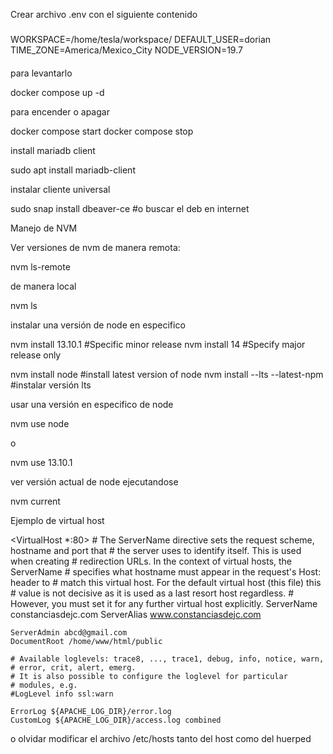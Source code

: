 Crear archivo .env con el siguiente contenido
###
WORKSPACE=/home/tesla/workspace/
DEFAULT_USER=dorian
TIME_ZONE=America/Mexico_City
NODE_VERSION=19.7
####

para levantarlo

docker compose up -d

para encender o apagar

docker compose start
docker compose stop

install mariadb client

sudo apt install mariadb-client

instalar cliente universal

sudo snap install dbeaver-ce #o buscar el deb en internet

Manejo de NVM

Ver versiones de nvm de manera remota:

nvm ls-remote
 
de manera local

nvm ls

instalar una versión de node en especifico

nvm install 13.10.1 #Specific minor release
nvm install 14 #Specify major release only

nvm install node #install latest version of node
nvm install --lts --latest-npm #instalar versión lts

usar una versión en especifico de node

nvm use node
 
o

nvm use 13.10.1

ver versión actual de node ejecutandose

nvm current

Ejemplo de virtual host

<VirtualHost *:80>
	# The ServerName directive sets the request scheme, hostname and port that
	# the server uses to identify itself. This is used when creating
	# redirection URLs. In the context of virtual hosts, the ServerName
	# specifies what hostname must appear in the request's Host: header to
	# match this virtual host. For the default virtual host (this file) this
	# value is not decisive as it is used as a last resort host regardless.
	# However, you must set it for any further virtual host explicitly.
	ServerName constanciasdejc.com
	ServerAlias www.constanciasdejc.com

	ServerAdmin abcd@gmail.com
	DocumentRoot /home/www/html/public

	# Available loglevels: trace8, ..., trace1, debug, info, notice, warn,
	# error, crit, alert, emerg.
	# It is also possible to configure the loglevel for particular
	# modules, e.g.
	#LogLevel info ssl:warn

	ErrorLog ${APACHE_LOG_DIR}/error.log
	CustomLog ${APACHE_LOG_DIR}/access.log combined

</VirtualHost>

o olvidar modificar el archivo /etc/hosts tanto del host como del huerped

